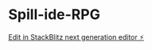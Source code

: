 # Spill-ide-RPG

[Edit in StackBlitz next generation editor ⚡️](https://stackblitz.com/~/github.com/Buhuu81/Spill-ide-RPG)
